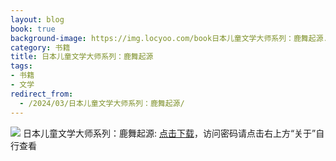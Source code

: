 ```yaml
---
layout: blog
book: true
background-image: https://img.locyoo.com/book日本儿童文学大师系列：鹿舞起源.jpg
category: 书籍
title: 日本儿童文学大师系列：鹿舞起源
tags:
- 书籍
- 文学
redirect_from:
  - /2024/03/日本儿童文学大师系列：鹿舞起源/
---
```

![](https://img.locyoo.com/book日本儿童文学大师系列：鹿舞起源.jpg)
日本儿童文学大师系列：鹿舞起源: <a name = "ref1" href="https://url18.ctfile.com/f/50983618-1380049174-58007b?p=3619">点击下载</a>，访问密码请点击右上方“关于”自行查看